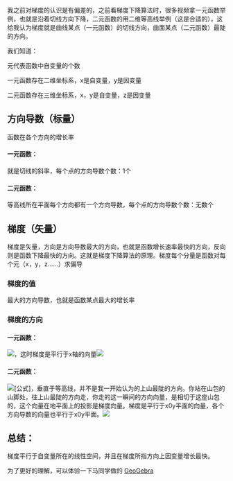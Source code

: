 我之前对梯度的认识是有偏差的，之前看梯度下降算法时，很多视频拿一元函数举例，也就是沿着切线方向下降，二元函数的用二维等高线举例（这是合适的），这给我认为梯度就是曲线某点（一元函数）的切线方向，曲面某点（二元函数）最陡的方向。



我们知道：

元代表函数中自变量的个数

一元函数存在二维坐标系，x是自变量，y是因变量

二元函数存在三维坐标系，x，y是自变量，z是因变量

## 方向导数（标量）

函数在各个方向的增长率

#### 一元函数：

就是切线的斜率，每个点的方向导数个数：1个

#### 二元函数：

等高线所在平面每个方向都有一个方向导数，每个点的方向导数个数：无数个

## 梯度（矢量）

梯度是矢量，方向是方向导数最大的方向，也就是函数增长速率最快的方向，反向则是函数下降最快的方向。这就是梯度下降算法的原理。梯度每个分量是函数对每个元（x，y，z……）求偏导

### 梯度的值

最大的方向导数，也就是函数某点最大的增长率

### 梯度的方向

#### 一元函数：

![](https://tva1.sinaimg.cn/large/007S8ZIlgy1gjtui7mimyj301600ldfp.jpg)，这时梯度是平行于x轴的向量![](https://tva1.sinaimg.cn/large/007S8ZIlgy1gjtugd25rsj30qx0jmwgh.jpg)

#### 二元函数：

![[公式]](https://www.zhihu.com/equation?tex=%5Cfrac%7B%5Cpartial%7D%7B%5Cpartial+x%7Df%28x%2Cy%29+i+%2B%5Cfrac%7B%5Cpartial%7D%7B%5Cpartial+y%7Df%28x%2Cy%29j+)，垂直于等高线，并不是我一开始认为的上山最陡的方向。你站在山包的山脚处，往上山最陡的方向走，你走的这一瞬间的方向向量，是相切于这座山包的，这个向量在地平面上的投影是梯度向量。梯度是平行于x0y平面的向量，各个方向导数的向量也平行于x0y平面。![](https://tva1.sinaimg.cn/large/007S8ZIlgy1gjtu9zna81j30tu0fqta9.jpg)

## 总结：

梯度平行于自变量所在的线性空间，并且在梯度所指方向上因变量增长最快。

为了更好的理解，可以体验一下马同学做的
[GeoGebra](https://www.matongxue.com/madocs/222/)